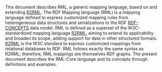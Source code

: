 This document describes RML, a generic mapping language, based on and extending [R2RML](https://www.w3.org/TR/r2rml). The RDF Mapping language (RML) is a mapping language defined to express customized mapping rules from heterogeneous data structures and serializations to the RDF [RDF-CONCEPTS](https://www.w3.org/TR/rdf-concepts/) data model. RML is defined as a superset of the W3C-standardized mapping language [R2RML](https://www.w3.org/TR/r2rml), aiming to extend its applicability and broaden its scope, adding support for data in other structured formats. [R2RML](https://www.w3.org/TR/r2rml) is the W3C standard to express customized mappings from relational databases to RDF. RML follows exactly the same syntax as R2RML; therefore, RML mappings are themselves RDF graphs. The present document describes the RML-Core language and its concepts through definitions and examples.